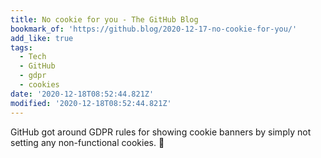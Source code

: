 ```yaml
---
title: No cookie for you - The GitHub Blog
bookmark_of: 'https://github.blog/2020-12-17-no-cookie-for-you/'
add_like: true
tags:
  - Tech
  - GitHub
  - gdpr
  - cookies
date: '2020-12-18T08:52:44.821Z'
modified: '2020-12-18T08:52:44.821Z'
---
```

GitHub got around GDPR rules for showing cookie banners by simply not setting any non-functional cookies. 🎉
